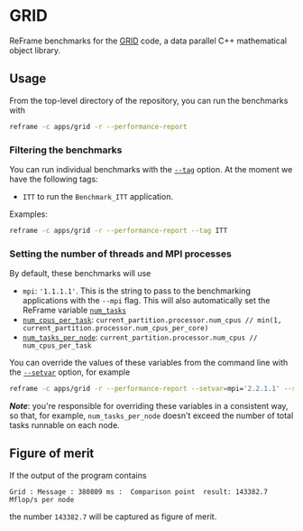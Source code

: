 # GRID

ReFrame benchmarks for the [GRID](https://github.com/paboyle/Grid) code, a data
parallel C++ mathematical object library.

## Usage

From the top-level directory of the repository, you can run the benchmarks with

```sh
reframe -c apps/grid -r --performance-report
```

### Filtering the benchmarks

You can run individual benchmarks with the
[`--tag`](https://reframe-hpc.readthedocs.io/en/stable/manpage.html#cmdoption-0)
option.  At the moment we have the following tags:

* `ITT` to run the `Benchmark_ITT` application.

Examples:

```sh
reframe -c apps/grid -r --performance-report --tag ITT
```

### Setting the number of threads and MPI processes

By default, these benchmarks will use

* `mpi`: `'1.1.1.1'`.  This is the string to pass to the benchmarking applications with the
  `--mpi` flag.  This will also automatically set the ReFrame variable
  [`num_tasks`](https://reframe-hpc.readthedocs.io/en/stable/regression_test_api.html#reframe.core.pipeline.RegressionTest.num_tasks)
* [`num_cpus_per_task`](https://reframe-hpc.readthedocs.io/en/stable/regression_test_api.html#reframe.core.pipeline.RegressionTest.num_cpus_per_task):
  `current_partition.processor.num_cpus // min(1, current_partition.processor.num_cpus_per_core)`
* [`num_tasks_per_node`](https://reframe-hpc.readthedocs.io/en/stable/regression_test_api.html#reframe.core.pipeline.RegressionTest.num_tasks_per_node):
  `current_partition.processor.num_cpus // num_cpus_per_task`

You can override the values of these variables from the command line with the
[`--setvar`](https://reframe-hpc.readthedocs.io/en/stable/manpage.html#cmdoption-S)
option, for example

```sh
reframe -c apps/grid -r --performance-report --setvar=mpi='2.2.1.1' --setvar=num_cpus_per_task=12
```

_**Note**_: you're responsible for overriding these variables in a consistent
way, so that, for example, `num_tasks_per_node` doesn't exceed the number of
total tasks runnable on each node.

## Figure of merit

If the output of the program contains

```
Grid : Message : 380809 ms :  Comparison point  result: 143382.7 Mflop/s per node
```

the number `143382.7` will be captured as figure of merit.
